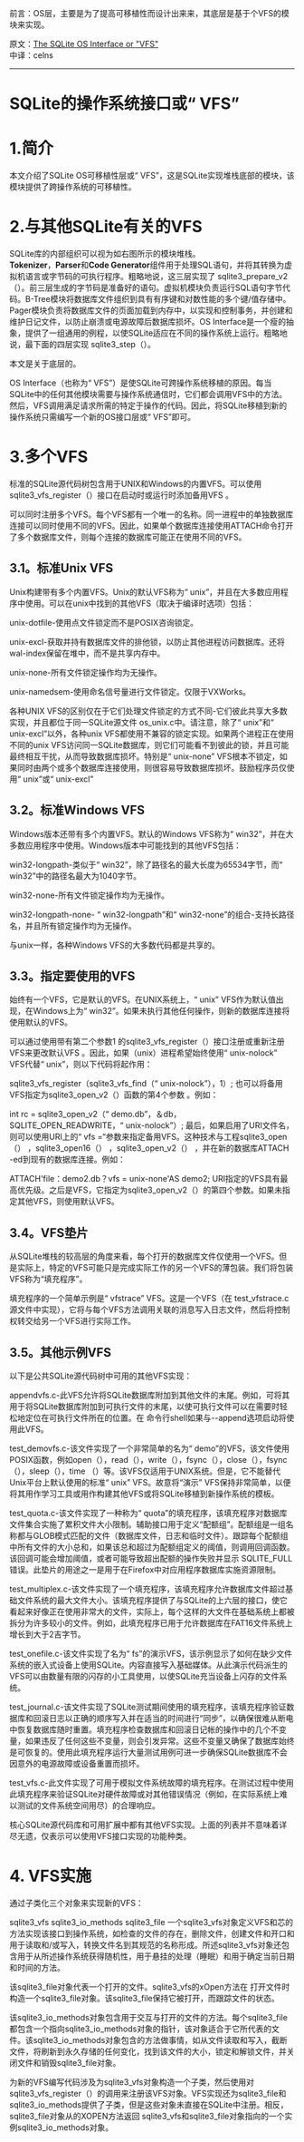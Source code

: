 前言：OS层，主要是为了提高可移植性而设计出来来，其底层是基于个VFS的模块来实现。  

原文：[The SQLite OS Interface or "VFS"](https://www.sqlite.org/vfs.html)   
中译：celns 
***

# SQLite的操作系统接口或“ VFS”
# 1.简介
本文介绍了SQLite OS可移植性层或“ VFS”，这是SQLite实现堆栈底部的模块，该模块提供了跨操作系统的可移植性。

# 2.与其他SQLite有关的VFS

SQLite库的内部组织可以视为如右图所示的模块堆栈。  
**Tokenizer**，**Parser**和**Code Generator**组件用于处理SQL语句，并将其转换为虚拟机语言或字节码的可执行程序。粗略地说，这三层实现了 sqlite3_prepare_v2（）。前三层生成的字节码是准备好的语句。虚拟机模块负责运行SQL语句字节代码。B-Tree模块将数据库文件组织到具有有序键和对数性能的多个键/值存储中。Pager模块负责将数据库文件的页面加载到内存中，以实现和控制事务，并创建和维护日记文件，以防止崩溃或电源故障后数据库损坏。OS Interface是一个瘦的抽象，提供了一组通用的例程，以使SQLite适应在不同的操作系统上运行。粗略地说，最下面的四层实现 sqlite3_step（）。

本文是关于底层的。

OS Interface（也称为“ VFS”）是使SQLite可跨操作系统移植的原因。每当SQLite中的任何其他模块需要与操作系统通信时，它们都会调用VFS中的方法。然后，VFS调用满足请求所需的特定于操作的代码。因此，将SQLite移植到新的操作系统只需编写一个新的OS接口层或“ VFS”即可。

# 3.多个VFS
标准的SQLite源代码树包含用于UNIX和Windows的内置VFS。可以使用sqlite3_vfs_register（）接口在启动时或运行时添加备用VFS 。

可以同时注册多个VFS。每个VFS都有一个唯一的名称。同一进程中的单独数据库连接可以同时使用不同的VFS。因此，如果单个数据库连接使用ATTACH命令打开了多个数据库文件，则每个连接的数据库可能正在使用不同的VFS。

## 3.1。标准Unix VFS
Unix构建带有多个内置VFS。Unix的默认VFS称为“ unix”，并且在大多数应用程序中使用。可以在unix中找到的其他VFS（取决于编译时选项）包括：

unix-dotfile-使用点文件锁定而不是POSIX咨询锁定。

unix-excl-获取并持有数据库文件的排他锁，以防止其他进程访问数据库。还将wal-index保留在堆中，而不是共享内存中。

unix-none-所有文件锁定操作均为无操作。

unix-namedsem-使用命名信号量进行文件锁定。仅限于VXWorks。

各种UNIX VFS的区别仅在于它们处理文件锁定的方式不同-它们彼此共享大多数实现，并且都位于同一SQLite源文件 os_unix.c中。请注意，除了“ unix”和“ unix-excl”以外，各种unix VFS都使用不兼容的锁定实现。如果两个进程正在使用不同的unix VFS访问同一SQLite数据库，则它们可能看不到彼此的锁，并且可能最终相互干扰，从而导致数据库损坏。特别是“ unix-none” VFS根本不锁定，如果同时由两个或多个数据库连接使用，则很容易导致数据库损坏。鼓励程序员仅使用“ unix”或“ unix-excl”

## 3.2。标准Windows VFS
Windows版本还带有多个内置VFS。默认的Windows VFS称为“ win32”，并在大多数应用程序中使用。Windows版本中可能找到的其他VFS包括：

win32-longpath-类似于“ win32”，除了路径名的最大长度为65534字节，而“ win32”中的路径名最大为1040字节。

win32-none-所有文件锁定操作均为无操作。

win32-longpath-none- “ win32-longpath”和“ win32-none”的组合-支持长路径名，并且所有锁定操作均为无操作。

与unix一样，各种Windows VFS的大多数代码都是共享的。

## 3.3。指定要使用的VFS
始终有一个VFS，它是默认的VFS。在UNIX系统上，“ unix” VFS作为默认值出现，在Windows上为“ win32”。如果未执行其他任何操作，则新的数据库连接将使用默认的VFS。

可以通过使用带有第二个参数1 的sqlite3_vfs_register（）接口注册或重新注册VFS来更改默认VFS 。因此，如果（unix）进程希望始终使用“ unix-nolock” VFS代替“ unix”，则以下代码将起作用：

sqlite3_vfs_register（sqlite3_vfs_find（“ unix-nolock”），1）;
也可以将备用VFS指定为sqlite3_open_v2（）函数的第4个参数 。例如：

int rc = sqlite3_open_v2（“ demo.db”，＆db，SQLITE_OPEN_READWRITE，“ unix-nolock”）;
最后，如果启用了URI文件名，则可以使用URI上的“ vfs =“参数来指定备用VFS。这种技术与工程sqlite3_open（） ，sqlite3_open16（） ，sqlite3_open_v2（） ，并在新的数据库ATTACH -ed到现有的数据库连接。例如：

ATTACH'file：demo2.db？vfs = unix-none'AS demo2;
URI指定的VFS具有最高优先级。之后是VFS，它指定为sqlite3_open_v2（）的第四个参数。如果未指定其他VFS，则使用默认VFS。

## 3.4。VFS垫片
从SQLite堆栈的较高层的角度来看，每个打开的数据库文件仅使用一个VFS。但是实际上，特定的VFS可能只是完成实际工作的另一个VFS的薄包装。我们将包装VFS​​称为“填充程序”。

填充程序的一个简单示例是“ vfstrace” VFS。这是一个VFS（在 test_vfstrace.c 源文件中实现），它将与每个VFS方法调用关联的消息写入日志文件，然后将控制权转交给另一个VFS进行实际工作。

## 3.5。其他示例VFS
以下是公共SQLite源代码树中可用的其他VFS实现：

appendvfs.c-此VFS允许将SQLite数据库附加到其他文件的末尾。例如，可将其用于将SQLite数据库附加到可执行文件的末尾，以使可执行文件可以在需要时轻松地定位在可执行文件所在的位置。在 命令行shell如果与--append选项启动将使用此VFS。

test_demovfs.c-该文件实现了一个非常简单的名为“ demo”的VFS，该文件使用POSIX函数，例如open（），read（），write（），fsync（），close（），fsync（），sleep（），time （）等。该VFS仅适用于UNIX系统。但是，它不能替代Unix平台上默认使用的标准“ unix” VFS。故意将“演示” VFS保持非常简单，以便将其用作学习工具或用作构建其他VFS或将SQLite移植到新操作系统的模板。

test_quota.c-该文件实现了一种称为“ quota”的填充程序，该填充程序对数据库文件集合实施了累积文件大小限制。辅助接口用于定义“配额组”。配额组是一组名称都与GLOB模式匹配的文件（数据库文件，日志和临时文件）。跟踪每个配额组中所有文件的大小总和，如果该总和超过为配额组定义的阈值，则调用回调函数。该回调可能会增加阈值，或者可能导致超出配额的操作失败并显示 SQLITE_FULL错误。此垫片的用途之一是用于在Firefox中对应用程序数据库实施资源限制。

test_multiplex.c-该文件实现了一个填充程序，该填充程序允许数据库文件超过基础文件系统的最大文件大小。该填充程序提供了与SQLite的上六层的接口，使它看起来好像正在使用非常大的文件，实际上，每个这样的大文件在基础系统上都被拆分为许多较小的文件。例如，此填充程序已用于允许数据库在FAT16文件系统上增长到大于2吉字节。

test_onefile.c-该文件实现了名为“ fs”的演示VFS，该示例显示了如何在缺少文件系统的嵌入式设备上使用SQLite。内容直接写入基础媒体。从此演示代码派生的VFS可以由数量有限的闪存的小工具使用，以使SQLite充当设备上闪存的文件系统。

test_journal.c-该文件实现了SQLite测试期间使用的填充程序，该填充程序验证数据库和回滚日志以正确的顺序写入并在适当的时间进行“同步”，以确保很难从断电中恢复数据库随时重置。填充程序检查数据库和回滚日记帐的操作中的几个不变量，如果违反了任何这些不变量，则会引发异常。这些不变量又确保了数据库始终是可恢复的。使用此填充程序运行大量测试用例可进一步确保SQLite数据库不会因意外的电源故障或设备重置而损坏。

test_vfs.c-此文件实现了可用于模拟文件系统故障的填充程序。在测试过程中使用此填充程序来验证SQLite对硬件故障或对其他错误情况（例如，在实际系统上难以测试的文件系统空间用尽）的合理响应。

核心SQLite源代码库和可用扩展中都有其他VFS实现。上面的列表并不意味着详尽无遗，仅表示可以使用VFS接口实现的功能种类。

# 4. VFS实施
通过子类化三个对象来实现新的VFS：

sqlite3_vfs
sqlite3_io_methods
sqlite3_file
一个sqlite3_vfs对象定义VFS和芯的方法实现该接口到操作系统，如检查的文件的存在，删除文件，创建文件和开口和用于读取和/或写入，转换文件名到其规范的名称形成。所述sqlite3_vfs对象还包含用于从所述操作系统获得随机性，用于悬挂的处理（睡眠）和用于确定当前日期和时间的方法。

该sqlite3_file对象代表一个打开的文件。sqlite3_vfs的xOpen方法在 打开文件时构造一个sqlite3_file对象。该sqlite3_file保持它被打开，而跟踪文件的状态。

该sqlite3_io_methods对象包含用于交互与打开的文件的方法。每个sqlite3_file都包含一个指向sqlite3_io_methods对象的指针，该对象适合于它所代表的文件。该sqlite3_io_methods对象包含的方法做事情，如从文件读取和写入，截断文件，将刷新到永久存储的任何变化，找到该文件的大小，锁定和解锁文件，并关闭文件和销毁sqlite3_file对象。

为新的VFS编写代码涉及为sqlite3_vfs对象构造一个子类，然后使用对sqlite3_vfs_register（）的调用来注册该VFS对象。VFS实现还为sqlite3_file和sqlite3_io_methods提供了子类，但是这些对象未直接在SQLite中注册。相反， sqlite3_file对象从的XOPEN方法返回 sqlite3_vfs和sqlite3_file对象指向的一个实例sqlite3_io_methods对象。